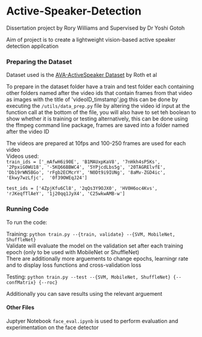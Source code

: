 # Active-Speaker-Detection
Dissertation project by Rory Williams and Supervised by Dr Yoshi Gotoh 

Aim of project is to create a lightweight vision-based active speaker detection appilcation

### Preparing the Dataset 
Dataset used is the [AVA-ActiveSpeaker Dataset]() by Roth et al  
  
To prepare in the dataset folder have a train and test folder each containing other folders named after the video ids that contain frames from that video as images with the title of 'videoID_timstamp'.jpg this can be done by executing the `/utils/data_prep.py` file by altering the video id input at the function call at the bottom of the file, you will also have to set teh boolean to show whether it is training or testing alternatively, this can be done using the ffmpeg command line package, frames are saved into a folder named after the video ID  

The videos are prepared at 10fps and 100-250 frames are used for each video  
Videos used:  
`train_ids = ['_mAfwH6i90E', 'B1MAUxpKaV8', '7nHkh4sP5Ks', '2PpxiG0WU18', '-5KQ66BBWC4', '5YPjcdLbs5g',
'20TAGRElvfE', 'Db19rWN5BGo', 'rFgb2ECMcrY', 'N0Dt9i9IUNg', '8aMv-ZGD4ic', 'Ekwy7wzLfjc', 
'0f39OWEqJ24']` 
 
`test_ids = ['4ZpjKfu6Cl8', '2qQs3Y9OJX0', 'HV0H6oc4Kvs', 'rJKeqfTlAeY', '1j20qq1JyX4', 'C25wkwAMB-w']`

### Running Code
To run the code:

Training:
`python train.py --{train, validate} --{SVM, MobileNet, ShuffleNet}`  
Validate will evaluate the model on the validation set after each training epoch (only to be used with MobileNet or ShuffleNet)  
There are additionally more arguements to change epochs, learningr rate and to display loss functions and cross-validation loss
  
Testing: 
`python train.py --test --{SVM, MobileNet, ShuffleNet} {--confMatrix} {--roc}`  

Additionally you can save results using the relevant arguement
 
#### Other Files
Juptyer Notebook `face_eval.ipynb` is used to perform evaluation and experimentation on the face detector